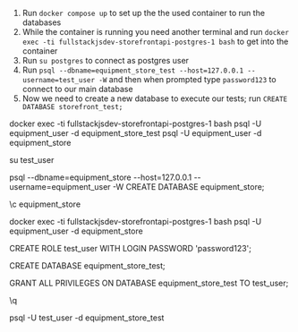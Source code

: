 1. Run `docker compose up` to set up the the used container to run the databases
2. While the container is running you need another terminal and run `docker exec -ti fullstackjsdev-storefrontapi-postgres-1 bash` to get into the container
3. Run `su postgres` to connect as postgres user
4. Run `psql --dbname=equipment_store_test --host=127.0.0.1 --username=test_user -W` and then when prompted type `password123` to connect to our main database
5. Now we need to create a new database to execute our tests; run `CREATE DATABASE storefront_test;`




docker exec -ti fullstackjsdev-storefrontapi-postgres-1 bash
psql -U equipment_user -d equipment_store_test
psql -U equipment_user -d equipment_store

su test_user

psql --dbname=equipment_store --host=127.0.0.1 --username=equipment_user -W
CREATE DATABASE equipment_store;

\c equipment_store









docker exec -ti fullstackjsdev-storefrontapi-postgres-1 bash
psql -U equipment_user -d equipment_store

CREATE ROLE test_user WITH LOGIN PASSWORD 'password123';

CREATE DATABASE equipment_store_test;

GRANT ALL PRIVILEGES ON DATABASE equipment_store_test TO test_user;

\q

psql -U test_user -d equipment_store_test





